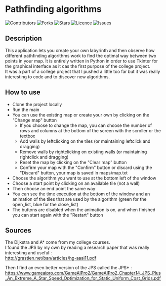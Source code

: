 # Pathfinding algorithms

![Contributors](https://img.shields.io/github/contributors/simonperrigault/labyrinthe?style=plastic)
![Forks](https://img.shields.io/github/forks/simonperrigault/labyrinthe)
![Stars](https://img.shields.io/github/stars/simonperrigault/labyrinthe)
![Licence](https://img.shields.io/github/license/simonperrigault/labyrinthe)
![Issues](https://img.shields.io/github/issues/simonperrigault/labyrinthe)

## Description

This application lets you create your own labyrinth and then observe how different pathfinding algorithms work to find the optimal way between two points in your map. 
It is entirely written in Python in order to use Tkinter for the graphical interface as it cas the first purpose of the college project.  
It was a part of a college project that I pushed a little too far but it was really interesting to code and to discover new algorithms.

## How to use

* Clone the project locally
* Run the main
* You can use the existing map or create your own by clicking on the "Change map" button
  * If you choose to change the map, you can choose the number of rows and columns at the bottom of the screen with the scroller or the textbox
  * Add walls by leftclicking on the tiles (or maintaining leftclick and dragging)
  * Remove walls by rightclicking on existing walls (or maintaining rightclick and dragging)
  * Reset the map by clicking on the "Clear map" button
  * Confirm your map with the "Confirm" button or discard using the "Discard" button, your map is saved in maps/map.txt
* Choose the algorithm you want to use at the bottom left of the window
* Choose a start point by clicking on an available tile (not a wall)
* Then choose an end point the same way
* You can see the time execution at the bottom of the window and an animation of the tiles that are used by the algorithm (green for the open_list, blue for the close_list)
* The buttons are disabled when the animation is on, and when finished you can start again with the "Restart" button

## Sources

The Dijkstra and A* come from my college courses.  
I found the JPS by my own by reading a research paper that was really interesting and useful :  
http://grastien.net/ban/articles/hg-aaai11.pdf

Then I find an even better version of the JPS called the JPS+ :  
https://www.gameaipro.com/GameAIPro2/GameAIPro2_Chapter14_JPS_Plus_An_Extreme_A_Star_Speed_Optimization_for_Static_Uniform_Cost_Grids.pdf


